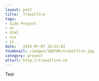 ```yaml
---
layout: post
title:  Travelfire
tags:
- Side Project
- ui
- html
- css
- js
date:   2016-07-07 19:21:03
thumbnail: /images/160706/travelfire.jpg
category: project
alturl: http://travelfire.co
---
```


Test
